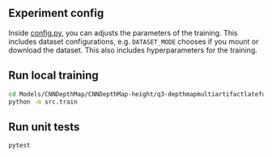 ## Experiment config

Inside [config.py](./src/config.py), you can adjusts the parameters of the training.
This includes dataset configurations, e.g. `DATASET_MODE` chooses if you mount or download the dataset.
This also includes hyperparameters for the training.

## Run local training

```bash
cd Models/CNNDepthMap/CNNDepthMap-height/q3-depthmapmultiartifactlatefusion-plaincnn-height
python -m src.train
```

## Run unit tests

```bash
pytest
```
